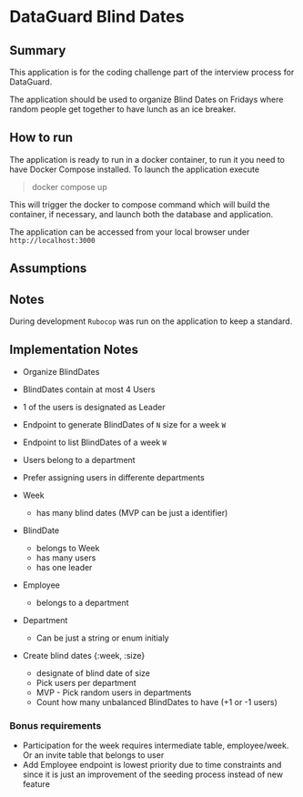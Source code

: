 # DataGuard Blind Dates

## Summary
This application is for the coding challenge part of the interview process for DataGuard.

The application should be used to organize Blind Dates on Fridays where random people get together to have lunch as an ice breaker.

## How to run
The application is ready to run in a docker container, to run it you need to have Docker Compose installed.
To launch the application execute
> docker compose up

This will trigger the docker to compose command which will build the container, if necessary, and launch both the database and application.

The application can be accessed from your local browser under `http://localhost:3000`

## Assumptions


## Notes
During development `Rubocop` was run on the application to keep a standard.

## Implementation Notes
- Organize  BlindDates
- BlindDates contain at most 4 Users
- 1 of the users is designated as Leader
- Endpoint to generate BlindDates of `N` size for a week `W`
- Endpoint to list BlindDates of a week `W`
- Users belong to a department
- Prefer assigning users in differente departments

- Week
    - has many blind dates (MVP can be just a identifier)
- BlindDate
    - belongs to Week
    - has many users
    - has one leader
- Employee
    - belongs to a department
- Department
    - Can be just a string or enum initialy

- Create blind dates {:week, :size}
    - designate of blind date of size
    - Pick users per department
    - MVP - Pick random users in departments
    - Count how many unbalanced BlindDates to have (+1 or -1 users)

### Bonus requirements
- Participation for the week requires intermediate table, employee/week. Or an invite table that belongs to user
- Add Employee endpoint is lowest priority due to time constraints and since it is just an improvement of the seeding process instead of new feature
